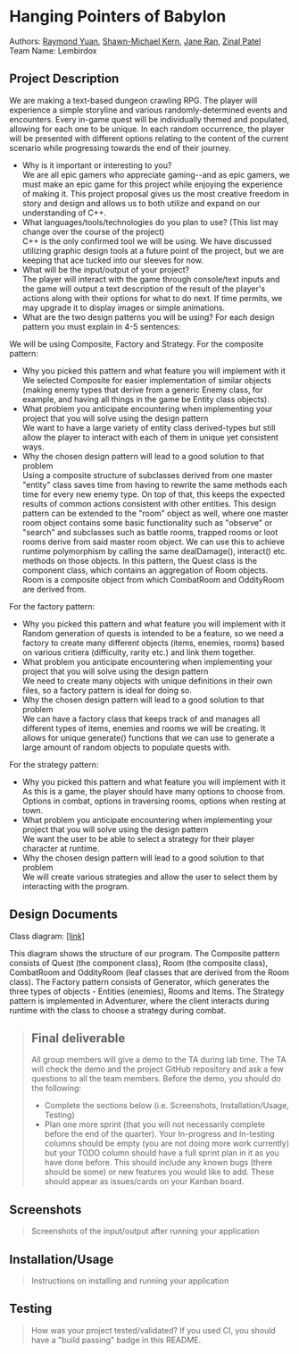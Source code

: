 # Hanging Pointers of Babylon
 
Authors: [Raymond Yuan](https://github.com/raymondlyy), [Shawn-Michael Kern](https://github.com/PurebreadDragon), [Jane Ran](https://github.com/jran26), [Zinal Patel](https://github.com/midgetdemon)  
Team Name: Lembirdox

## Project Description
We are making a text-based dungeon crawling RPG. The player will experience a simple storyline and various randomly-determined events and encounters. Every in-game quest will be individually themed and populated, allowing for each one to be unique. In each random occurrence, the player will be presented with different options relating to the content of the current scenario while progressing towards the end of their journey. 
* Why is it important or interesting to you?  
We are all epic gamers who appreciate gaming--and as epic gamers, we must make an epic game for this project while enjoying the experience of making it. This project proposal gives us the most creative freedom in story and design and allows us to both utilize and expand on our understanding of C++. 
* What languages/tools/technologies do you plan to use? (This list may change over the course of the project)  
C++ is the only confirmed tool we will be using. We have discussed utilizing graphic design tools at a future point of the project, but we are keeping that ace tucked into our sleeves for now.  
* What will be the input/output of your project?  
The player will interact with the game through console/text inputs and the game will output a text description of the result of the player's actions along with their options for what to do next. If time permits, we may upgrade it to display images or simple animations.  
* What are the two design patterns you will be using? For each design pattern you must explain in 4-5 sentences:  

We will be using Composite, Factory and Strategy. For the composite pattern:  
   * Why you picked this pattern and what feature you will implement with it  
   We selected Composite for easier implementation of similar objects (making enemy types that derive from a generic Enemy class, for example, and having all things in the game be Entity class objects).  
   * What problem you anticipate encountering when implementing your project that you will solve using the design pattern  
   We want to have a large variety of entity class derived-types but still allow the player to interact with each of them in unique yet consistent ways. 
   * Why the chosen design pattern will lead to a good solution to that problem  
   Using a composite structure of subclasses derived from one master "entity" class saves time from having to rewrite the same methods each time for every new enemy type. On top of that, this keeps the expected results of common actions consistent with other entities. This design pattern can be extended to the "room" object as well, where one master room object contains some basic functionality such as "observe" or "search" and subclasses such as battle rooms, trapped rooms or loot rooms derive from said master room object. We can use this to achieve runtime polymorphism by calling the same dealDamage(), interact() etc. methods on those objects. 
   In this pattern, the Quest class is the component class, which contains an aggregation of Room objects. Room is a composite object from which CombatRoom and OddityRoom are derived from. 
   
For the factory pattern: 
   * Why you picked this pattern and what feature you will implement with it  
   Random generation of quests is intended to be a feature, so we need a factory to create many different objects (items, enemies, rooms) based on various critiera (difficulty, rarity etc.) and link them together. 
   * What problem you anticipate encountering when implementing your project that you will solve using the design pattern  
   We need to create many objects with unique definitions in their own files, so a factory pattern is ideal for doing so. 
   * Why the chosen design pattern will lead to a good solution to that problem  
   We can have a factory class that keeps track of and manages all different types of items, enemies and rooms we will be creating. It allows for unique generate() functions that we can use to generate a large amount of random objects to populate quests with. 
   
For the strategy pattern:
   * Why you picked this pattern and what feature you will implement with it  
   As this is a game, the player should have many options to choose from. Options in combat, options in traversing rooms, options when resting at town. 
   * What problem you anticipate encountering when implementing your project that you will solve using the design pattern  
   We want the user to be able to select a strategy for their player character at runtime. 
   * Why the chosen design pattern will lead to a good solution to that problem  
   We will create various strategies and allow the user to select them by interacting with the program. 

## Design Documents

Class diagram: [[link]](https://i.imgur.com/qC7CEW5.png)

This diagram shows the structure of our program. The Composite pattern consists of Quest (the component class), Room (the composite class), CombatRoom and OddityRoom (leaf classes that are derived from the Room class). The Factory pattern consists of Generator, which generates the three types of objects - Entities (enemies), Rooms and Items. The Strategy pattern is implemented in Adventurer, where the client interacts during runtime with the class to choose a strategy during combat.

 > ## Final deliverable
 > All group members will give a demo to the TA during lab time. The TA will check the demo and the project GitHub repository and ask a few questions to all the team members. 
 > Before the demo, you should do the following:
 > * Complete the sections below (i.e. Screenshots, Installation/Usage, Testing)
 > * Plan one more sprint (that you will not necessarily complete before the end of the quarter). Your In-progress and In-testing columns should be empty (you are not doing more work currently) but your TODO column should have a full sprint plan in it as you have done before. This should include any known bugs (there should be some) or new features you would like to add. These should appear as issues/cards on your Kanban board. 
 
 ## Screenshots
 > Screenshots of the input/output after running your application
 ## Installation/Usage
 > Instructions on installing and running your application
 ## Testing
 > How was your project tested/validated? If you used CI, you should have a "build passing" badge in this README.
 
